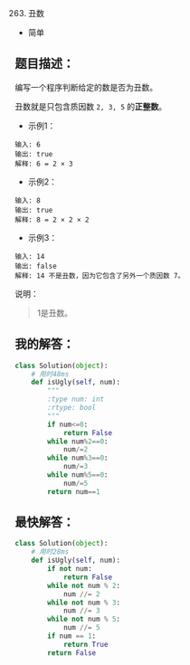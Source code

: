 263. 丑数

- 简单

## 题目描述：
编写一个程序判断给定的数是否为丑数。

丑数就是只包含质因数 `2, 3, 5` 的**正整数**。

- 示例1：
```
输入: 6
输出: true
解释: 6 = 2 × 3
```

- 示例2：
```
输入: 8
输出: true
解释: 8 = 2 × 2 × 2
```

- 示例3：
```
输入: 14
输出: false
解释: 14 不是丑数，因为它包含了另外一个质因数 7。
```

说明：
> 1是丑数。

## 我的解答：
``` python
class Solution(object):
    # 用时48ms
    def isUgly(self, num):
        """
        :type num: int
        :rtype: bool
        """
        if num<=0:
            return False
        while num%2==0:
            num/=2
        while num%3==0:
            num/=3
        while num%5==0:
            num/=5
        return num==1
```

## 最快解答：
``` python
class Solution(object):
    # 用时28ms
    def isUgly(self, num):
        if not num:
            return False
        while not num % 2:
            num //= 2
        while not num % 3:
            num //= 3
        while not num % 5:
            num //= 5
        if num == 1:
            return True
        return False
```
